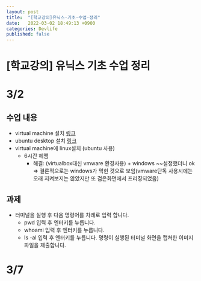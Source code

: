 ```yaml
---
layout: post
title:  "[학교강의]유닉스-기초-수업-정리"
date:   2022-03-02 18:49:13 +0900
categories: Devlife
published: false
---
```

# [학교강의] 유닉스 기초 수업 정리

# 3/2
## 수업 내용
- virtual machine 설치 [링크](https://www.virtualbox.org/wiki/Downloads)
- ubuntu desktop 설치 [링크](https://ubuntu.com/download)
- virtual machine에 linux설치 (ubuntu 사용)
    + 6시간 헤맴
        + 해결: (virtualbox대신 vmware 환경사용) + windows ~~설정했더니 ok => 결론적으로는 windows가 먹힌 것으로 보임(vmware단독 사용시에는 오래 지켜보지는 않았지만 또 검은화면에서 프리징되었음)

## 과제
- 터미널을 실행 후 다음 명령어를 차례로 입력 합니다.
    + pwd 입력 후 엔터키를 누릅니다.
    + whoami 입력 후 엔터키를 누릅니다.
    + ls -al 입력 후 엔터키를 누릅니다.
명령이 실행된 터미널 화면을 캡쳐한 이미지 파일을 제출합니다.


# 3/7
